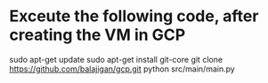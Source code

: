 
# Exceute the following code, after creating the VM in GCP
sudo apt-get update
sudo apt-get install git-core
git clone https://github.com/balajigan/gcp.git
python src/main/main.py
